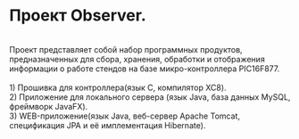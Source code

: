 # Проект Observer. </br>
 </br>
Проект представляет собой набор программных продуктов, предназначенных для сбора, хранения, обработки и отображения информации о работе стендов на базе микро-контроллера PIC16F877. </br>
 </br>
1) Прошивка для контроллера(язык C, компилятор XC8). </br>
2) Приложение для локального сервера (язык Java, база данных MySQL, фреймворк JavaFX). </br>
3) WEB-приложение(язык Java, веб-сервер Apache Tomcat, спецификация JPA и её имплементация Hibernate). </br>
